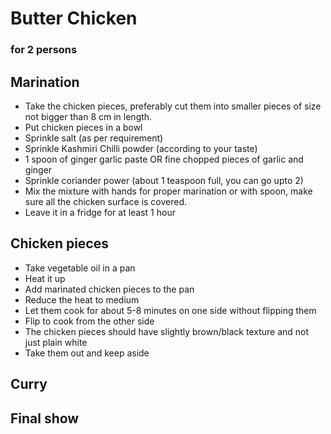 # Butter Chicken

### for 2 persons


## Marination
- Take the chicken pieces, preferably cut them into smaller pieces of size not bigger than 8 cm in length.
- Put chicken pieces in a bowl
- Sprinkle salt (as per requirement)
- Sprinkle Kashmiri Chilli powder (according to your taste)
- 1 spoon of ginger garlic paste OR fine chopped pieces of garlic and ginger
- Sprinkle coriander power (about 1 teaspoon full, you can go upto 2)
- Mix the mixture with hands for proper marination or with spoon, make sure all the chicken surface is covered.
- Leave it in a fridge for at least 1 hour

## Chicken pieces
- Take vegetable oil in a pan
- Heat it up
- Add marinated chicken pieces to the pan
- Reduce the heat to medium
- Let them cook for about 5-8 minutes on one side without flipping them
- Flip to cook from the other side
- The chicken pieces should have slightly brown/black texture and not just plain white
- Take them out and keep aside

## Curry





## Final show

